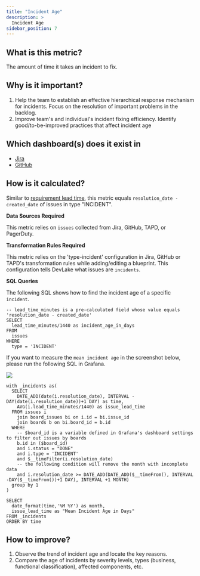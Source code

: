 ```yaml
---
title: "Incident Age"
description: >
  Incident Age
sidebar_position: 7
---
```


## What is this metric? 
The amount of time it takes an incident to fix.

## Why is it important?
1. Help the team to establish an effective hierarchical response mechanism for incidents. Focus on the resolution of important problems in the backlog.
2. Improve team's and individual's incident fixing efficiency. Identify good/to-be-improved practices that affect incident age

## Which dashboard(s) does it exist in
- [Jira](https://devlake.apache.org/livedemo/DataSources/Jira)
- [GitHub](https://devlake.apache.org/livedemo/DataSources/GitHub)


## How is it calculated?
Similar to [requirement lead time](./RequirementLeadTime.md), this metric equals `resolution_date - created_date` of issues in type "INCIDENT".

<b>Data Sources Required</b>

This metric relies on `issues` collected from Jira, GitHub, TAPD, or PagerDuty.

<b>Transformation Rules Required</b>

This metric relies on the 'type-incident' configuration in Jira, GitHub or TAPD's transformation rules while adding/editing a blueprint. This configuration tells DevLake what issues are `incidents`.

<b>SQL Queries</b>

The following SQL shows how to find the incident age of a specific `incident`.
```
-- lead_time_minutes is a pre-calculated field whose value equals 'resolution_date - created_date'
SELECT
  lead_time_minutes/1440 as incident_age_in_days
FROM
  issues
WHERE
  type = 'INCIDENT'
```

If you want to measure the `mean incident age` in the screenshot below, please run the following SQL in Grafana.

![](/img/Metrics/incident-age-monthly.png)

```
with _incidents as(
  SELECT
    DATE_ADD(date(i.resolution_date), INTERVAL -DAY(date(i.resolution_date))+1 DAY) as time,
    AVG(i.lead_time_minutes/1440) as issue_lead_time
  FROM issues i
  	join board_issues bi on i.id = bi.issue_id
  	join boards b on bi.board_id = b.id
  WHERE
    -- $board_id is a variable defined in Grafana's dashboard settings to filter out issues by boards
    b.id in ($board_id)
    and i.status = "DONE"
    and i.type = 'INCIDENT'
    and $__timeFilter(i.resolution_date)
    -- the following condition will remove the month with incomplete data
    and i.resolution_date >= DATE_ADD(DATE_ADD($__timeFrom(), INTERVAL -DAY($__timeFrom())+1 DAY), INTERVAL +1 MONTH)
  group by 1
)

SELECT 
  date_format(time,'%M %Y') as month,
  issue_lead_time as "Mean Incident Age in Days"
FROM _incidents
ORDER BY time
```

## How to improve?
1. Observe the trend of incident age and locate the key reasons.
2. Compare the age of incidents by severity levels, types (business, functional classification), affected components, etc.